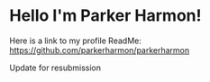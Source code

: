 # Hello I'm Parker Harmon!

Here is a link to my profile ReadMe: https://github.com/parkerharmon/parkerharmon

Update for resubmission